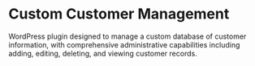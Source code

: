 
# Custom Customer Management

WordPress plugin designed to manage a custom database of customer
information, with comprehensive administrative capabilities including adding, editing, deleting, and viewing customer records.